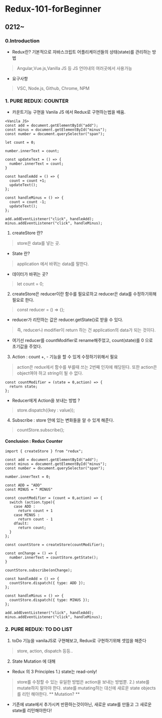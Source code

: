 # Redux-101-forBeginner

## 0212~
### 0.Introduction
* Redux란? 기본적으로 자바스크립트 어플리케이션들의 상태(state)를 관리하는 방법
> Angular,Vue.js,Vanilla JS 등 JS 언어내의 여러곳에서 사용가능
* 요구사항
> VSC, Node.js, Github, Chrome, NPM

### 1. PURE REDUX: COUNTER
* 카운트기능 구현을 Vanila JS 에서 Redux로 구현하는법을 배움.
```
<Vanila JS>
const add = document.getElementById("add");
const minus = document.getElementById("minus");
const number = document.querySelector("span");

let count = 0;

number.innerText = count;

const updateText = () => {
  number.innerText = count;
}

const handleAdd = () => {
  count = count +1;
  updateText();
};

const handleMinus = () => {
  count = count -1;
  updateText();
};

add.addEventListener("click", handleAdd);
minus.addEventListener("click", handleMinus);
```

1. createStore 란?
> store은 data를 넣는 곳.
* State 란?
> application 에서 바뀌는 data를 말한다.
* 데이터가 바뀌는 곳?
> let count = 0;
2. createStore은 reducer이란 함수를 필요로하고 reducer은 data를 수정하기위해 필요로 한다.
> const reducer = () => {};
* reducer가 리턴하는 값은 reducer.getState()로 받을 수 있다.
> 즉, reducer나 modifier이 return 하는 건 application의 data가 되는 것이다.
* 여기선 reducer를 countModifier로 rename해주었고, count(state)를 0 으로 초기값을 주었다.
3. Action : count +, - 기능을 할 수 있게 수정하기위해서 필요
> action은 redux에서 함수를 부를때 쓰는 2번째 인자에 해당된다. 또한 action은 object여야 하고 string이 될 수 없다.
```
const countModifier = (state = 0,action) => {
  return state;
};
```
* Reducer에게 Action을 보내는 방법 ?
> store.dispatch({key : value});

4. Subscribe : store 안에 있는 변화들을 알 수 있게 해준다.
> countStore.subscribe();

#### Conclusion : Redux Counter
```
import { createStore } from "redux";

const add = document.getElementById("add");
const minus = document.getElementById("minus");
const number = document.querySelector("span");

number.innerText = 0;

const ADD = "ADD"
const MINUS = " MINUS"

const countModifier = (count = 0,action) => {
  switch (action.type){
    case ADD :
      return count + 1
    case MINUS : 
      return count - 1
    dfault:
      return count;
  }
};

const countStore = createStore(countModifier);

const onChange = () => {
  number.innerText = countStore.getState();
}

countStore.subscribe(onChange);

const handleAdd = () => {
  countStore.dispatch({ type: ADD });
};

const handleMinus = () => {
  countStore.dispatch({ type: MINUS });
};

add.addEventListener("click", handleAdd);
minus.addEventListener("click", handleMinus);
```
### 2. PURE REDUX: TO DO LIST
1. toDo 기능을 vanilaJS로 구현해보고, Redux로 구현하기위해 셋업을 해준다
> store, action, dispatch 등등..
2. State Mutation 에 대해

* Redux 의 3 Principles
1.) state는 read-only!
> store를 수정할 수 있는 유일한 방법은 action을 보내는 방법뿐.
2.) state를 mutate하지 말아야 한다.
> state를 mutating하는 대신에 새로운 state objects를 리턴 해야한다.
** Mutation? **
- 기존에 state에서 추가시켜 반환하는것이아닌, 새로운 state를 만들고 그 새로운 state를 리턴해야한다!

